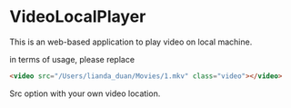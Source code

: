 # VideoLocalPlayer
This is an web-based application to play video on local machine.

in terms of usage, please replace 

```html
<video src="/Users/lianda_duan/Movies/1.mkv" class="video"></video>
```

Src option with your own video location.